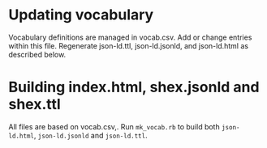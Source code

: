 # Updating vocabulary

Vocabulary definitions are managed in vocab.csv. Add or change entries within this file. Regenerate json-ld.ttl, json-ld.jsonld, and json-ld.html as described below.

# Building index.html, shex.jsonld and shex.ttl

All files are based on vocab.csv,. Run `mk_vocab.rb` to build both `json-ld.html`, `json-ld.jsonld` and `json-ld.ttl`.

